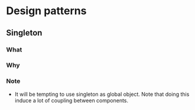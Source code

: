# Design patterns

## Singleton

### What

### Why

### Note

- It will be tempting to use singleton as global object. Note that doing this induce a lot of coupling between components.